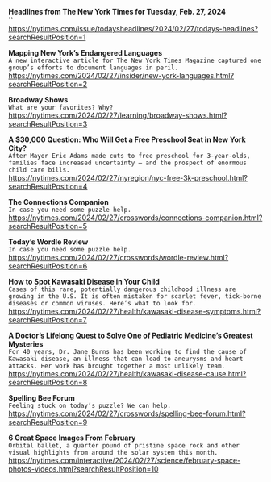 **Headlines from The New York Times for Tuesday, Feb. 27, 2024**\
``\
https://nytimes.com/issue/todaysheadlines/2024/02/27/todays-headlines?searchResultPosition=1

**Mapping New York’s Endangered Languages**\
`A new interactive article for The New York Times Magazine captured one group’s efforts to document languages in peril.`\
https://nytimes.com/2024/02/27/insider/new-york-languages.html?searchResultPosition=2

**Broadway Shows**\
`What are your favorites? Why?`\
https://nytimes.com/2024/02/27/learning/broadway-shows.html?searchResultPosition=3

**A $30,000 Question: Who Will Get a Free Preschool Seat in New York City?**\
`After Mayor Eric Adams made cuts to free preschool for 3-year-olds, families face increased uncertainty — and the prospect of enormous child care bills.`\
https://nytimes.com/2024/02/27/nyregion/nyc-free-3k-preschool.html?searchResultPosition=4

**The Connections Companion**\
`In case you need some puzzle help.`\
https://nytimes.com/2024/02/27/crosswords/connections-companion.html?searchResultPosition=5

**Today’s Wordle Review**\
`In case you need some puzzle help.`\
https://nytimes.com/2024/02/27/crosswords/wordle-review.html?searchResultPosition=6

**How to Spot Kawasaki Disease in Your Child**\
`Cases of this rare, potentially dangerous childhood illness are growing in the U.S. It is often mistaken for scarlet fever, tick-borne diseases or common viruses. Here’s what to look for.`\
https://nytimes.com/2024/02/27/health/kawasaki-disease-symptoms.html?searchResultPosition=7

**A Doctor’s Lifelong Quest to Solve One of Pediatric Medicine’s Greatest Mysteries**\
`For 40 years, Dr. Jane Burns has been working to find the cause of Kawasaki disease, an illness that can lead to aneurysms and heart attacks. Her work has brought together a most unlikely team.`\
https://nytimes.com/2024/02/27/health/kawasaki-disease-cause.html?searchResultPosition=8

**Spelling Bee Forum**\
`Feeling stuck on today’s puzzle? We can help.`\
https://nytimes.com/2024/02/27/crosswords/spelling-bee-forum.html?searchResultPosition=9

**6 Great Space Images From February**\
`Orbital ballet, a quarter pound of pristine space rock and other visual highlights from around the solar system this month.`\
https://nytimes.com/interactive/2024/02/27/science/february-space-photos-videos.html?searchResultPosition=10

